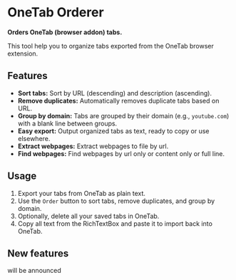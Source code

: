 # OneTab Orderer

**Orders OneTab (browser addon) tabs.**

This tool help you to organize tabs exported from the OneTab browser extension.


## Features

- **Sort tabs:** Sort by URL (descending) and description (ascending).
- **Remove duplicates:** Automatically removes duplicate tabs based on URL.
- **Group by domain:** Tabs are grouped by their domain (e.g., `youtube.com`) with a blank line between groups.
- **Easy export:** Output organized tabs as text, ready to copy or use elsewhere.
- **Extract webpages:** Extract webpages to file by url.
- **Find webpages:** Find webpages by url only or content only or full line.

## Usage

1. Export your tabs from OneTab as plain text.
2. Use the `Order` button to sort tabs, remove duplicates, and group by domain.
3. Optionally, delete all your saved tabs in OneTab.
4. Copy all text from the RichTextBox and paste it to import back into OneTab.


## New features

will be announced



